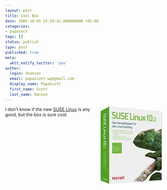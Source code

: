 ```yaml
---
layout: post
title: Cool Box
date: 2005-10-05 13:29:41.000000000 +02:00
categories:
- papatech
tags: []
status: publish
type: post
published: true
meta:
  aktt_notify_twitter: 'yes'
author:
  login: shanson
  email: papascott-wp@gmail.com
  display_name: PapaScott
  first_name: Scott
  last_name: Hanson
---
```

<p><a href="http://www.novell.com/products/suselinux/" title="NOVELL: SUSE Linux 10.0"><img src="/wordpress/wp-content/uploads/2005/10/suse10.jpg" border="0" height="254" width="197" alt="suse10.jpg" align="right" /></a> I don't know if the new <a href="http://www.novell.com/products/suselinux/" title="NOVELL: SUSE Linux 10.0">SUSE Linux</a> is any good, but the box is sure cool.</p>
